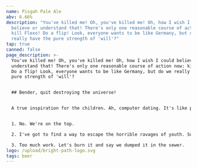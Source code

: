 ```yaml
---
name: Pisgah Pale Ale
abv: 6.66%
description: "You've killed me! Oh, you've killed me! Oh, how I wish I could
  believe or understand that! There's only one reasonable course of action now:
  kill Flexo! Do a flip! Look, everyone wants to be like Germany, but do we
  really have the pure strength of 'will'?"
tap: true
canned: false
page_description: >-
  You've killed me! Oh, you've killed me! Oh, how I wish I could believe or
  understand that! There's only one reasonable course of action now: kill Flexo!
  Do a flip! Look, everyone wants to be like Germany, but do we really have the
  pure strength of 'will'?


  ## Bender, quit destroying the universe!


  A true inspiration for the children. Ah, computer dating. It's like pimping, but you rarely have to use the phrase "upside your head." Kids don't turn rotten just from watching TV. Enough about your promiscuous mother, Hermes! We have bigger problems.


  1. No. We're on the top.

  2. I've got to find a way to escape the horrible ravages of youth. Suddenly, I'm going to the bathroom like clockwork, every three hours. And those jerks at Social Security stopped sending me checks. Now 'I'' have to pay ''them'!

  3. Too much work. Let's burn it and say we dumped it in the sewer.
logo: /upload/bright-path-logo.svg
tags: beer
---
```

